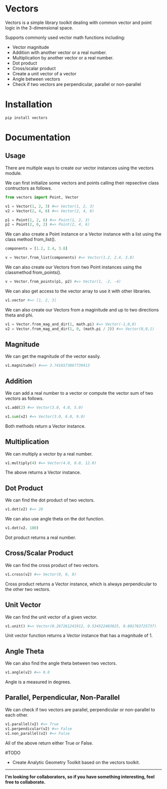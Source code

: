 # Vectors
Vectors is a simple library toolkit dealing with common vector and point logic
in the 3-dimensional space.

Supports commonly used vector math functions including:
  * Vector magnitude
  * Addition with another vector or a real number.
  * Multiplication by another vector or a real number.
  * Dot product
  * Cross/scalar product
  * Create a unit vector of a vector
  * Angle between vectors
  * Check if two vectors are perpendicular, parallel or non-parallel

# Installation

```
pip install vectors
```

# Documentation

## Usage
There are multiple ways to create our vector instances using the vectors module.

We can first initialize some vectors and points calling their repsective class
contructors as follows.

```Python
from vectors import Point, Vector

v1 = Vector(1, 2, 3) #=> Vector(1, 2, 3)
v2 = Vector(2, 4, 6) #=> Vector(2, 4, 6)

p1 = Point(1, 2, 6) #=> Point(1, 2, 3)
p2 = Point(2, 0, 2) #=> Point(2, 4, 6)
```

We can also create a Point instance or a Vector instance with a list
using the class method from_list().

```Python
components = [1.2, 2.4, 3.8]

v = Vector.from_list(components) #=> Vector(1.2, 2.4, 3.8)
```

We can also create our Vectors from two Point instances using the classmethod
from_points().

```Python
v = Vector.from_points(p1, p2) #=> Vector(1, -2, -4)
```

We can also get access to the vector array to use it with other libraries.

```Python
v1.vector #=> [1, 2, 3]
```

We can also create our Vectors from a maginitude and up to two directions theta and phi.

```Python
v1 = Vector.from_mag_and_dir(1, math.pi) #=> Vector(-1,0,0)
v2 = Vector.from_mag_and_dir(1, 0, (math.pi / 2)) #=> Vector(0,0,1)
```

## Magnitude

We can get the magnitude of the vector easily.

```Python
v1.magnitude() #==> 3.7416573867739413
```

## Addition

We can add a real number to a vector or compute the vector sum of two
vectors as follows.

```Python
v1.add(2) #=> Vector(3.0, 4.0, 5.0)

v1.sum(v2) #=> Vector(3.0, 6.0, 9.0)
```
Both methods return a Vector instance.

## Multiplication

We can multiply a vector by a real number.

```Python
v1.multiply(4) #=> Vector(4.0, 8.0, 12.0)
```
The above returns a Vector instance.

## Dot Product

We can find the dot product of two vectors.

```Python
v1.dot(v2) #=> 28
```
We can also use angle theta on the dot function.

```Python
v1.dot(v2. 180)
```
Dot product returns a real number.

## Cross/Scalar Product

We can find the cross product of two vectors.

```Python
v1.cross(v2) #=> Vector(0, 0, 0)
```
Cross product returns a Vector instance, which is always perpendicular to the
other two vectors.

## Unit Vector

We can find the unit vector of a given vector.

```Python
v1.unit() #=> Vector(0.267261241912, 0.534522483825, 0.801783725737)
```
Unit vector function returns a Vector instance that has a magnitude of 1.

## Angle Theta

We can also find the angle theta between two vectors.

```Python
v1.angle(v2) #=> 0.0
```
Angle is a measured in degrees.

## Parallel, Perpendicular, Non-Parallel

We can check if two vectors are parallel, perpendicular or non-parallel to each
other.

```Python
v1.parallel(v2) #=> True
v1.perpendicular(v2) #=> False
v1.non_parallel(v2) #=> False
```
All of the above return either True or False.

#TODO
  * Create Analytic Geometry Toolkit based on the vectors toolkit.

----

**I'm looking for collaborators, so if you have something interesting, feel free
to collaborate.**






